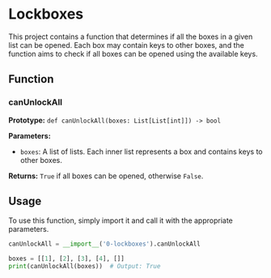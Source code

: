 # Lockboxes

This project contains a function that determines if all the boxes in a given list can be opened. Each box may contain keys to other boxes, and the function aims to check if all boxes can be opened using the available keys.

## Function

### canUnlockAll

**Prototype:** `def canUnlockAll(boxes: List[List[int]]) -> bool`

**Parameters:**
- `boxes`: A list of lists. Each inner list represents a box and contains keys to other boxes.

**Returns:** `True` if all boxes can be opened, otherwise `False`.

## Usage

To use this function, simply import it and call it with the appropriate parameters.

```python
canUnlockAll = __import__('0-lockboxes').canUnlockAll

boxes = [[1], [2], [3], [4], []]
print(canUnlockAll(boxes))  # Output: True
